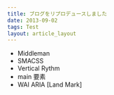 ```yaml
---
title: ブログをリプロデュースしました
date: 2013-09-02
tags: Test
layout: article_layout
---
```


* Middleman
* SMACSS
* Vertical Rythm
* main 要素
* WAI ARIA [Land Mark]



